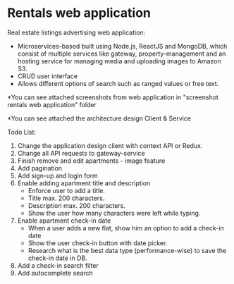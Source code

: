 # Rentals web application

Real estate listings advertising web application:
- Microservices-based built using Node.js, ReactJS and MongoDB, which
consist of multiple services like gateway, property-management and an
hosting service for managing media and uploading images to Amazon S3.
- CRUD user interface
- Allows different options of search such as ranged values or free text.

*You can see attached screenshots from web application in "screenshot rentals web application" folder

*You can see attached the architecture design Client & Service  

Todo List:
1. Change the application design client with context API or Redux.
2. Change all API requests to gateway-service
3. Finish remove and edit apartments - image feature
5. Add pagination
6. Add sign-up and login form
7. Enable adding apartment title and description
    - Enforce user to add a title.
    - Title max. 200 characters.
    - Description max. 200 characters.
    - Show the user how many characters were left while typing.
8. Enable apartment check-in date
   - When a user adds a new flat, show him an option to add a check-in date
   - Show the user check-in button with date picker.
   - Research what is the best data type (performance-wise) to save the check-in date in DB.
9. Add a check-in search filter
10. Add autocomplete search
